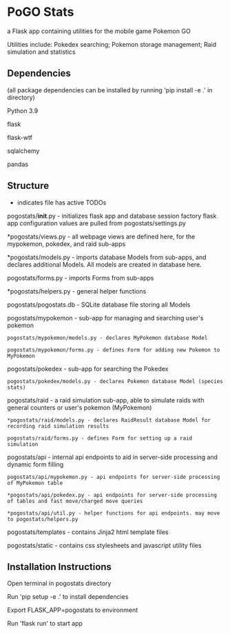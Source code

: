 # PoGO Stats
a Flask app containing utilities for the mobile game Pokemon GO

Utilities include: Pokedex searching; Pokemon storage management; Raid simulation and statistics

## Dependencies

(all package dependencies can be installed by running 'pip install -e .' in directory)

Python 3.9

flask

flask-wtf

sqlalchemy

pandas

## Structure

* indicates file has active TODOs

pogostats/__init__.py - initializes flask app and database session factory
                        flask app configuration values are pulled from pogostats/settings.py

*pogostats/views.py - all webpage views are defined here, for the mypokemon, pokedex, and raid sub-apps

*pogostats/models.py - imports database Models from sub-apps, and declares additional Models. All models are created in database here.

pogostats/forms.py - imports Forms from sub-apps

*pogostats/helpers.py - general helper functions

pogostats/pogostats.db - SQLite database file storing all Models

pogostats/mypokemon - sub-app for managing and searching user's pokemon

    pogostats/mypokemon/models.py - declares MyPokemon database Model

    pogostats/mypokemon/forms.py - defines Form for adding new Pokemon to MyPokemon

pogostats/pokedex - sub-app for searching the Pokedex

    pogostats/pokedex/models.py - declares Pokemon database Model (species stats)

pogostats/raid - a raid simulation sub-app, able to simulate raids with general counters or user's pokemon (MyPokemon)

    *pogostats/raid/models.py - declares RaidResult database Model for recording raid simulation results

    pogostats/raid/forms.py - defines Form for setting up a raid simulation

pogostats/api - internal api endpoints to aid in server-side processing and dynamic form filling

    pogostats/api/mypokemon.py - api endpoints for server-side processing of MyPokemon table

    *pogostats/api/pokedex.py - api endpoints for server-side processing of tables and fast move/charged move queries

    *pogostats/api/util.py - helper functions for api endpoints. may move to pogostats/helpers.py

pogostats/templates - contains Jinja2 html template files

pogostats/static - contains css stylesheets and javascript utility files

## Installation Instructions

Open terminal in pogostats directory

Run 'pip setup -e .' to install dependencies

Export FLASK_APP=pogostats to environment

Run 'flask run' to start app